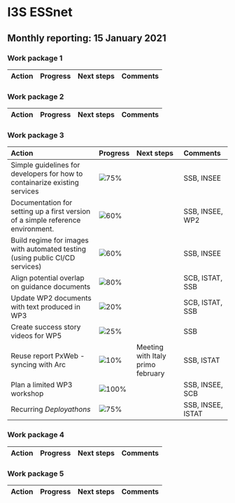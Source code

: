 # I3S ESSnet

## Monthly reporting: 15 January 2021

### Work package 1

| Action  | Progress | Next steps | Comments |
|:--|:--|:--|:--|


### Work package 2

| Action  | Progress | Next steps | Comments |
|:--|:--|:--|:--|


### Work package 3
| Action  | Progress | Next steps | Comments |
|:--|:--|:--|:--|
|Simple guidelines for developers for how to containarize existing services|![75%](https://progress-bar.dev/75)||SSB, INSEE|
|Documentation for setting up a first version of a simple reference environment. |![60%](https://progress-bar.dev/60)||SSB, INSEE, WP2|
|Build regime for images with automated testing (using public CI/CD services)|![60%](https://progress-bar.dev/60)||SSB, INSEE|
|Align potential overlap on guidance documents |![80%](https://progress-bar.dev/80)||SCB, ISTAT, SSB|
|Update WP2 documents with text produced in WP3|![20%](https://progress-bar.dev/10)||SCB, ISTAT, SSB|
|Create success story videos for WP5|![25%](https://progress-bar.dev/20)||SSB|
|Reuse report PxWeb - syncing with Arc|![10%](https://progress-bar.dev/20)|Meeting with Italy primo february|SSB, ISTAT|
|Plan a limited WP3 workshop|![100%](https://progress-bar.dev/25)||SSB, INSEE, SCB|
|Recurring *Deployathons*|![75%](https://progress-bar.dev/50)||SSB, INSEE, ISTAT|


### Work package 4

| Action  | Progress | Next steps | Comments |
|:--|:--|:--|:--|

### Work package 5

| Action  | Progress | Next steps | Comments |
|:--|:--|:--|:--|
